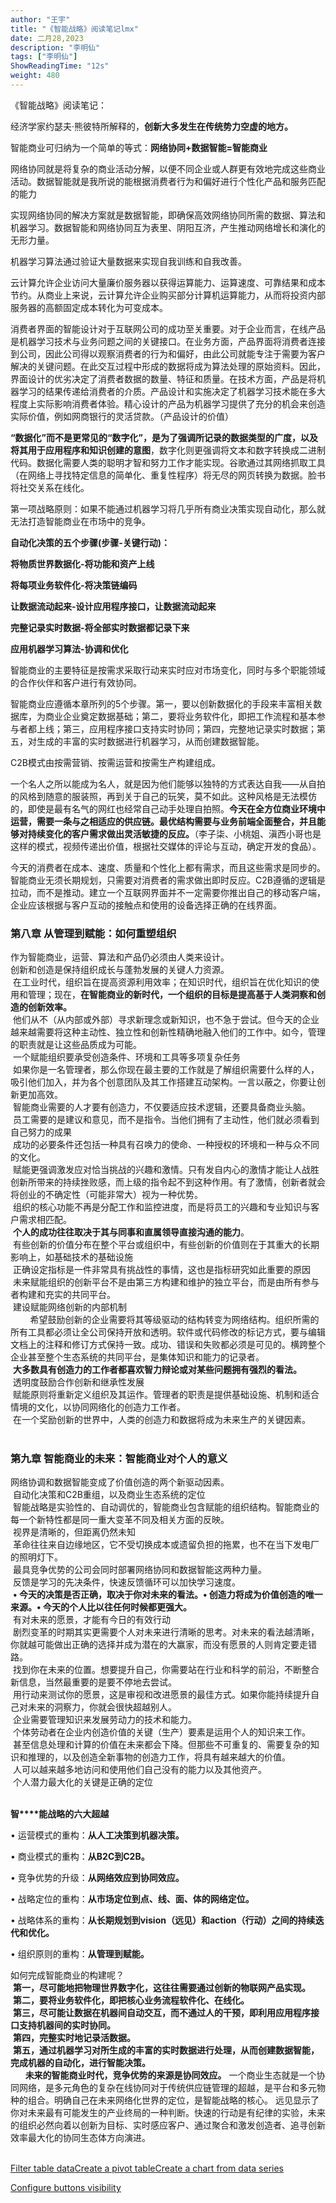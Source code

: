 ```yaml
---
author: "王宇"
title: "《智能战略》阅读笔记lmx"
date: 二月28,2023
description: "李明仙"
tags: ["李明仙"]
ShowReadingTime: "12s"
weight: 480
---
```

《智能战略》阅读笔记：

经济学家约瑟夫·熊彼特所解释的，**创新大多发生在传统势力空虚的地方。**

智能商业可归纳为一个简单的等式：**网络协同+数据智能=智能商业**

网络协同就是将复杂的商业活动分解，以便不同企业或人群更有效地完成这些商业活动。数据智能就是我所说的能根据消费者行为和偏好进行个性化产品和服务匹配的能力

实现网络协同的解决方案就是数据智能，即确保高效网络协同所需的数据、算法和机器学习。数据智能和网络协同互为表里、阴阳互济，产生推动网络增长和演化的无形力量。

机器学习算法通过验证大量数据来实现自我训练和自我改善。

云计算允许企业访问大量廉价服务器以获得运算能力、运算速度、可靠结果和成本节约。从商业上来说，云计算允许企业购买部分计算机运算能力，从而将投资内部服务器的高额固定成本转化为可变成本。

消费者界面的智能设计对于互联网公司的成功至关重要。对于企业而言，在线产品是机器学习技术与业务问题之间的关键接口。在业务方面，产品界面将消费者连接到公司，因此公司得以观察消费者的行为和偏好，由此公司就能专注于需要为客户解决的关键问题。在此交互过程中形成的数据将成为算法处理的原始资料。因此，界面设计的优劣决定了消费者数据的数量、特征和质量。在技术方面，产品是将机器学习的结果传递给消费者的介质。产品设计和实施决定了机器学习技术能在多大程度上实际影响消费者体验。精心设计的产品为机器学习提供了充分的机会来创造实际价值，例如网商银行的灵活贷款。（产品设计的价值）

**“数据化”**而不是更常见的“数字化”，是为了强调所记录的**数据类型的广度，以及将其用于应用程序和知识创建的意图**，数字化则更强调将文本和数字转换成二进制代码。数据化需要人类的聪明才智和努力工作才能实现。谷歌通过其网络抓取工具（在网络上寻找特定信息的简单化、重复性程序）将无尽的网页转换为数据。脸书将社交关系在线化。

第一项战略原则：如果不能通过机器学习将几乎所有商业决策实现自动化，那么就无法打造智能商业在市场中的竞争。

**自动化决策的五个步骤(步骤-关键行动)：**

**将物质世界数据化-将功能和资产上线**

**将每项业务软件化-将决策链编码**

**让数据流动起来-设计应用程序接口，让数据流动起来**

**完整记录实时数据-将全部实时数据都记录下来**

**应用机器学习算法-协调和优化**

智能商业的主要特征是按需求采取行动来实时应对市场变化，同时与多个职能领域的合作伙伴和客户进行有效协同。

智能商业应遵循本章所列的5个步骤。第一，要以创新数据化的手段来丰富相关数据库，为商业企业奠定数据基础；第二，要将业务软件化，即把工作流程和基本参与者都上线；第三，应用程序接口支持实时协同；第四，完整地记录实时数据；第五，对生成的丰富的实时数据进行机器学习，从而创建数据智能。

C2B模式由按需营销、按需运营和按需生产构建组成。

一个名人之所以能成为名人，就是因为他们能够以独特的方式表达自我——从自拍的风格到随意的服装照，再到关于自己的玩笑，莫不如此。这种风格是无法模仿的，即使是最有名气的网红也经常自己动手处理自拍照。**今天在全方位商业环境中运营，需要一条与之相适应的供应链。最优结构需要与业务前端全面整合，并且能够对持续变化的客户需求做出灵活敏捷的反应。**（李子柒、小桃姐、滇西小哥也是这样的模式，视频传递出价值，根据社交媒体的评论与互动，确定开发的食品）。

今天的消费者在成本、速度、质量和个性化上都有需求，而且这些需求是同步的。智能商业无须长期规划，只需要对消费者的需求做出即时反应。C2B遵循的逻辑是拉动，而不是推动。建立一个互联网界面并不一定需要你推出自己的移动客户端，企业应该根据与客户互动的接触点和使用的设备选择正确的在线界面。

### **第八章 从管理到赋能：如何重塑组织**

  
作为智能商业，运营、算法和产品仍必须由人类来设计。  
创新和创造是保持组织成长与蓬勃发展的关键人力资源。  
 在工业时代，组织旨在提高资源利用效率；在知识时代，组织旨在优化知识的使用和管理；现在，**在智能商业的新时代，一个组织的目标是提高基于人类洞察和创造的创新效率。**  
 他们从不（从内部或外部）寻求新理念或新知识，也不急于尝试。但今天的企业越来越需要将这种主动性、独立性和创新性精确地融入他们的工作中。如今，管理的职责就是让这些品质成为可能。  
 一个赋能组织要承受创造条件、环境和工具等多项复杂任务  
 如果你是一名管理者，那么你现在最主要的工作就是了解组织需要什么样的人，吸引他们加入，并为各个创意团队及其工作搭建互动架构。一言以蔽之，你要让创新更加高效。  
 智能商业需要的人才要有创造力，不仅要适应技术逻辑，还要具备商业头脑。  
 员工需要的是建议和意见，而不是指令。当他们拥有了主动性，他们就必须看到自己努力的成果  
 成功的必要条件还包括一种具有召唤力的使命、一种授权的环境和一种与众不同的文化。  
 赋能更强调激发应对恰当挑战的兴趣和激情。只有发自内心的激情才能让人战胜创新所带来的持续挫败感，而上级的指令起不到这种作用。有了激情，创新者就会将创业的不确定性（可能非常大）视为一种优势。  
 组织的核心功能不再是分配工作和监控进度，而是将员工的兴趣和专业知识与客户需求相匹配。  
 **个人的成功往往取决于其与同事和直属领导直接沟通的能力**。  
 有些创新的价值分布在整个平台或组织中，有些创新的价值则在于其重大的长期影响上，如基础技术的基础设施  
 正确设定指标是一件非常具有挑战性的事情，这也是指标研究如此重要的原因  
 未来赋能组织的创新平台不是由第三方构建和维护的独立平台，而是由所有参与者构建和充实的共同平台。  
 建设赋能网络创新的内部机制  
        希望鼓励创新的企业需要将其等级驱动的结构转变为网络结构。组织所需的所有工具都必须让全公司保持开放和透明。软件或代码修改的标记方式，要与编辑文档上的注释和修订方式保持一致。成功、错误和失败都必须是可见的。横跨整个企业甚至整个生态系统的共同平台，是集体知识和能力的记录者。  
 **大多数具有创造力的工作者都喜欢智力辩论或对某些问题拥有强烈的看法。**  
 透明度鼓励合作创新和继承性发展  
 赋能原则将重新定义组织及其运作。管理者的职责是提供基础设施、机制和适合情境的文化，以协同网络化的创造力工作者。  
 在一个奖励创新的世界中，人类的创造力和数据将成为未来生产的关键因素。  
 

### **第九章 智能商业的未来：智能商业对个人的意义**

  
网络协调和数据智能变成了价值创造的两个新驱动因素。  
 自动化决策和C2B重组，以及商业生态系统的定位  
 智能战略是实验性的、自动调优的，智能商业包含赋能的组织结构。智能商业的每一个新特性都是同一重大变革不同及相关方面的反映。  
 视界是清晰的，但距离仍然未知  
 革命往往来自边缘地区，它不受切换成本或遗留负担的拖累，也不在当下发电厂的照明灯下。  
 最具竞争优势的公司会同时部署网络协同和数据智能这两种力量。  
 反馈是学习的先决条件，快速反馈循环可以加快学习速度。  
 **• 今天的决策是否正确，取决于你对未来的看法。• 创造力将成为价值创造的唯一来源。• 今天的个人比以往任何时候都更强大。**  
 有对未来的愿景，才能有今日的有效行动  
 剧烈变革的时期其实更需要个人对未来进行清晰的思考。对未来的看法越清晰，你就越可能做出正确的选择并成为潜在的大赢家，而没有愿景的人则肯定要走错路。  
 找到你在未来的位置。想要提升自己，你需要站在行业和科学的前沿，不断整合新信息，当然最重要的是要不停地去尝试。  
 用行动来测试你的愿景，这是审视和改进愿景的最佳方式。如果你能持续提升自己对未来的洞察力，你就会很快超越别人。  
 企业需要管理知识来发展劳动力的技术和能力。  
 个体劳动者在企业内创造价值的关键（生产）要素是运用个人的知识来工作。  
 甚至信息处理和计算的价值在未来都会下降。但那些不可重复的、需要复杂的知识和推理的，以及创造全新事物的创造力工作，将具有越来越大的价值。  
 人可以越来越多地访问和使用他们自己没有的能力以及其他资产。  
 个人潜力最大化的关键是正确的定位  
 

**智****能战略的六大超越**

• 运营模式的重构：**从人工决策到机器决策。**

• 商业模式的重构：**从B2C到C2B。**

• 竞争优势的升级：**从网络效应到协同效应。**

• 战略定位的重构：**从市场定位到点、线、面、体的网络定位。**

• 战略体系的重构：**从长期规划到vision（远见）和action（行动）之间的持续迭代和优化。**

• 组织原则的重构：**从管理到赋能。**

如何完成智能商业的构建呢？  
 **第一，尽可能地把物理世界数字化，这往往需要通过创新的物联网产品实现。**  
 **第二，要将业务软件化，即把核心业务流程软件化、在线化。**  
 **第三，尽可能让数据在机器间自动交互，而不通过人的干预，即利用应用程序接口支持机器间的实时协同。**  
 **第四，完整实时地记录活数据。**  
 **第五，通过机器学习对所生成的丰富的实时数据进行处理，从而创建数据智能，完成机器的自动化，进行智能决策。**  
      **未来的智能商业时代，竞争优势的来源是协同效应。** 一个商业生态就是一个协同网络，是多元角色的复杂在线协同对于传统供应链管理的超越，是平台和多元物种的组合。明确自己在未来网络化世界的定位，是智能战略的核心。 远见显示了你对未来最有可能发生的产业终局的一种判断。快速的行动是有纪律的实验，未来的组织必然向着以创新为目标、实时感应客户、通过聚合和激发创造者、追寻创新效率最大化的协同生态体方向演进。  
 

[Filter table data](#)[Create a pivot table](#)[Create a chart from data series](#)

[Configure buttons visibility](/users/tfac-settings.action)